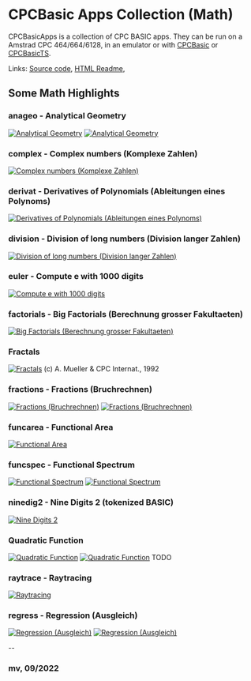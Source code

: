 # CPCBasic Apps Collection (Math)

CPCBasicApps is a collection of CPC BASIC apps.
They can be run on a Amstrad CPC 464/664/6128, in an emulator or with
[CPCBasic](https://benchmarko.github.io/CPCBasic/) or [CPCBasicTS](https://benchmarko.github.io/CPCBasicTS/).

Links:
[Source code](https://github.com/benchmarko/CPCBasicApps/),
[HTML Readme](https://github.com/benchmarko/CPCBasicApps/#readme),

## Some Math Highlights

### anageo - Analytical Geometry

[![Analytical Geometry](./img/anageo.png)](../../dist/index.html?database=apps&example=math/anageo)
[![Analytical Geometry](./img/anageo2.png)](../../dist/index.html?database=apps&example=math/anageo)

### complex - Complex numbers (Komplexe Zahlen)

[![Complex numbers (Komplexe Zahlen)](./img/complex.png)](../../dist/index.html?database=apps&example=math/complex)

### derivat - Derivatives of Polynomials (Ableitungen eines Polynoms)

[![Derivatives of Polynomials (Ableitungen eines Polynoms)](./img/derivat.png)](../../dist/index.html?database=apps&example=math/derivat)

### division - Division of long numbers (Division langer Zahlen)

[![Division of long numbers (Division langer Zahlen)](./img/division.png)](../../dist/index.html?database=apps&example=math/division)

### euler - Compute e with 1000 digits

[![Compute e with 1000 digits](./img/euler.png)](../../dist/index.html?database=apps&example=math/euler)

### factorials - Big Factorials (Berechnung grosser Fakultaeten)

[![Big Factorials (Berechnung grosser Fakultaeten)](./img/factorials.png)](../../dist/index.html?database=apps&example=math/factorials)

### Fractals

[![Fractals](./img/fractals.png)](../../dist/index.html?database=apps&example=math/fractals) (c) A. Mueller & CPC Internat., 1992

### fractions - Fractions (Bruchrechnen)

[![Fractions (Bruchrechnen)](./img/fractions.png)](../../dist/index.html?database=apps&example=math/fractions)
[![Fractions (Bruchrechnen)](./img/fractions2.png)](../../dist/index.html?database=apps&example=math/fractions)

### funcarea - Functional Area

[![Functional Area](./img/funcarea.png)](../../dist/index.html?database=apps&example=math/funcarea)

### funcspec - Functional Spectrum

[![Functional Spectrum](./img/funcspec.png)](../../dist/index.html?database=apps&example=math/funcspec)
[![Functional Spectrum](./img/funcspec2.png)](../../dist/index.html?database=apps&example=math/funcspec)

### ninedig2 - Nine Digits 2 (tokenized BASIC)

[![Nine Digits 2](./img/ninedig2.png)](../../dist/index.html?database=apps&example=math/ninedig2)

### Quadratic Function

[![Quadratic Function](./img/quadfunc.png)](../../dist/index.html?database=apps&example=quadfunc)
[![Quadratic Function](./img/quadfunc2.png)](../../dist/index.html?database=apps&example=quadfunc) TODO

### raytrace - Raytracing

[![Raytracing](./img/raytrace.png)](../../dist/index.html?database=apps&example=math/raytrace)

### regress - Regression (Ausgleich)

[![Regression (Ausgleich)](./img/regress.png)](../../dist/index.html?database=apps&example=math/regress)
[![Regression (Ausgleich)](./img/regress2.png)](../../dist/index.html?database=apps&example=math/regress)

--

### **mv, 09/2022**
